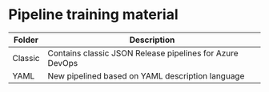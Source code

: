# Pipeline training material

| Folder  | Description                                              |
| ------- | -------------------------------------------------------- |
| Classic | Contains classic JSON Release pipelines for Azure DevOps |
| YAML    | New pipelined based on YAML description language         |
